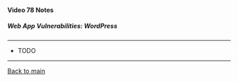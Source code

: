 #### Video 78 Notes

##### Web App Vulnerabilities: WordPress

---

- TODO

---

[Back to main](https://github.com/rot0xd/CBTNuggets/blob/master/CEHv9/README.md)

